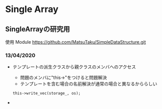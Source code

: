 
# Single Array

## SingleArrayの研究用

使用 Module
https://github.com/MatsuTaku/SimpleDataStructure.git

### 13/04/2020
- テンプレートの派生クラスから親クラスのメンバへのアクセス
    - 問題のメンバに"this->"をつけると問題解決
    - テンプレートを含む場合の名前解決が通常の場合と異なるかららしい
    ```
    this->write_vec(storage_, os);
    ```

- 